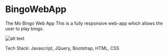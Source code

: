 # BingoWebApp
The Mo Bingo Web App
This is a fully responsive web-app which allows the user to play bingo.

![alt text](/Screenshot-moBingo)

Tech Stack:
  Javascript, JQuery, Bootstrap, HTML, CSS

